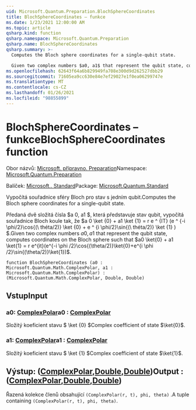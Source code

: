 ```yaml
---
uid: Microsoft.Quantum.Preparation.BlochSphereCoordinates
title: BlochSphereCoordinates – funkce
ms.date: 1/23/2021 12:00:00 AM
ms.topic: article
qsharp.kind: function
qsharp.namespace: Microsoft.Quantum.Preparation
qsharp.name: BlochSphereCoordinates
qsharp.summary: >-
  Computes the Bloch sphere coordinates for a single-qubit state.

  Given two complex numbers $a0, a1$ that represent the qubit state, computes coordinates on the Bloch sphere such that $a0 \ket{0} + a1 \ket{1} = r e^{it}(e^{-i \phi /2}\cos{(\theta/2)}\ket{0}+e^{i \phi /2}\sin{(\theta/2)}\ket{1})$.
ms.openlocfilehash: 62643f64a6b829949fa708e300d9d262527dbb29
ms.sourcegitcommit: 71605ea9cc630e84e7ef29027e1f0ea06299747e
ms.translationtype: MT
ms.contentlocale: cs-CZ
ms.lasthandoff: 01/26/2021
ms.locfileid: "98855899"
---
```

# <a name="blochspherecoordinates-function"></a><span data-ttu-id="207ec-102">BlochSphereCoordinates – funkce</span><span class="sxs-lookup"><span data-stu-id="207ec-102">BlochSphereCoordinates function</span></span>

<span data-ttu-id="207ec-103">Obor názvů: [Microsoft. přípravno. Preparation](xref:Microsoft.Quantum.Preparation)</span><span class="sxs-lookup"><span data-stu-id="207ec-103">Namespace: [Microsoft.Quantum.Preparation](xref:Microsoft.Quantum.Preparation)</span></span>

<span data-ttu-id="207ec-104">Balíček: [Microsoft.. Standard](https://nuget.org/packages/Microsoft.Quantum.Standard)</span><span class="sxs-lookup"><span data-stu-id="207ec-104">Package: [Microsoft.Quantum.Standard](https://nuget.org/packages/Microsoft.Quantum.Standard)</span></span>


<span data-ttu-id="207ec-105">Vypočítá souřadnice sféry Bloch pro stav s jedním qubit.</span><span class="sxs-lookup"><span data-stu-id="207ec-105">Computes the Bloch sphere coordinates for a single-qubit state.</span></span>

<span data-ttu-id="207ec-106">Předaná dvě složitá čísla $a 0, a1 $, která představuje stav qubit, vypočítá souřadnice Bloch koule tak, že $a 0 \ket {0} + a1 \ket {1} = r e ^ {IT} (e ^ {-i \phi/2}\cos{(\ théta/2)} \ket {0} + e ^ {i \phi/2}\sin{(\ théta/2)} \ket {1} ) $.</span><span class="sxs-lookup"><span data-stu-id="207ec-106">Given two complex numbers $a0, a1$ that represent the qubit state, computes coordinates on the Bloch sphere such that $a0 \ket{0} + a1 \ket{1} = r e^{it}(e^{-i \phi /2}\cos{(\theta/2)}\ket{0}+e^{i \phi /2}\sin{(\theta/2)}\ket{1})$.</span></span>

```qsharp
function BlochSphereCoordinates (a0 : Microsoft.Quantum.Math.ComplexPolar, a1 : Microsoft.Quantum.Math.ComplexPolar) : (Microsoft.Quantum.Math.ComplexPolar, Double, Double)
```


## <a name="input"></a><span data-ttu-id="207ec-107">Vstup</span><span class="sxs-lookup"><span data-stu-id="207ec-107">Input</span></span>

### <a name="a0--complexpolar"></a><span data-ttu-id="207ec-108">a0: [ComplexPolar](xref:Microsoft.Quantum.Math.ComplexPolar)</span><span class="sxs-lookup"><span data-stu-id="207ec-108">a0 : [ComplexPolar](xref:Microsoft.Quantum.Math.ComplexPolar)</span></span>

<span data-ttu-id="207ec-109">Složitý koeficient stavu $ \ket {0} $</span><span class="sxs-lookup"><span data-stu-id="207ec-109">Complex coefficient of state $\ket{0}$.</span></span>


### <a name="a1--complexpolar"></a><span data-ttu-id="207ec-110">a1: [ComplexPolar](xref:Microsoft.Quantum.Math.ComplexPolar)</span><span class="sxs-lookup"><span data-stu-id="207ec-110">a1 : [ComplexPolar](xref:Microsoft.Quantum.Math.ComplexPolar)</span></span>

<span data-ttu-id="207ec-111">Složitý koeficient stavu $ \ket {1} $</span><span class="sxs-lookup"><span data-stu-id="207ec-111">Complex coefficient of state $\ket{1}$.</span></span>



## <a name="output--complexpolardoubledouble"></a><span data-ttu-id="207ec-112">Výstup: ([ComplexPolar](xref:Microsoft.Quantum.Math.ComplexPolar),[Double](xref:microsoft.quantum.lang-ref.double),[Double](xref:microsoft.quantum.lang-ref.double))</span><span class="sxs-lookup"><span data-stu-id="207ec-112">Output : ([ComplexPolar](xref:Microsoft.Quantum.Math.ComplexPolar),[Double](xref:microsoft.quantum.lang-ref.double),[Double](xref:microsoft.quantum.lang-ref.double))</span></span>

<span data-ttu-id="207ec-113">Řazená kolekce členů obsahující `(ComplexPolar(r, t), phi, theta)` .</span><span class="sxs-lookup"><span data-stu-id="207ec-113">A tuple containing `(ComplexPolar(r, t), phi, theta)`.</span></span>